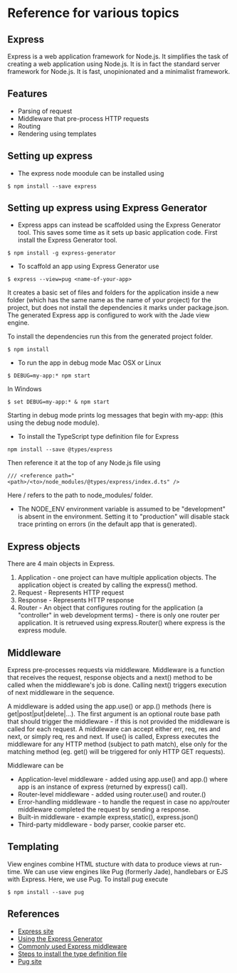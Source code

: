 # Reference for various topics


## Express
Express is a web application framework for Node.js. It simplifies the task of creating a web application using Node.js. It is in fact the standard server framework for Node.js. It is fast, unopinionated and a minimalist framework.


## Features
* Parsing of request
* Middleware that pre-process HTTP requests
* Routing
* Rendering using templates


## Setting up express
* The express node moodule can be installed using
```
$ npm install --save express
```

## Setting up express using Express Generator
* Express apps can instead be scaffolded using the Express Generator tool. This saves some time as it sets up basic application code. First install the Express Generator tool.
```
$ npm install -g express-generator
```

* To scaffold an app using Express Generator use
```
$ express --view=pug <name-of-your-app>
```
It creates a basic set of files and folders for the application inside a new folder (which has the same name as the name of your project) for the project, but does not install the dependencies it marks under package.json. The generated Express app is configured to work with the Jade view engine.

To install the dependencies run this from the generated project folder.
```
$ npm install
```

* To run the app in debug mode
Mac OSX or Linux
```
$ DEBUG=my-app:* npm start
```
In Windows
```
$ set DEBUG=my-app:* & npm start
```
Starting in debug mode prints log messages that begin with my-app: (this using the debug node module).

* To install the TypeScript type definition file for Express
```
npm install --save @types/express
```
Then reference it at the top of any Node.js file using
```
/// <reference path="<path>/<to>/node_modules/@types/express/index.d.ts" />
```
Here <path>/<to> refers to the path to node_modules/ folder.

* The NODE_ENV environment variable is assumed to be "development" is absent in the environment. Setting it to "production" will disable stack trace printing on errors (in the default app that is generated).

## Express objects
There are 4 main objects in Express.
1. Application - one project can have multiple application objects. The application object is created by calling the express() method.
2. Request - Represents HTTP request
3. Response - Represents HTTP response
4. Router - An object that configures routing for the application (a "controller" in web development terms) - there is only one router per application. It is retrueved using express.Router() where express is the express module.

## Middleware
Express pre-processes requests via middleware. Middleware is a function that receives the request, response objects and a next() method to be called when the middleware's job is done. Calling next() triggers execution of next middleware in the sequence.  

A middleware is added using the app.use() or app.<method>() methods (here <method> is get|post|put|delete|...). The first argument is an optional route base path that should trigger the middleware - if this is not provided the middleware is called for each request. A middleware can accept either err, req, res and next, or simply req, res and next.  If use() is called, Express executes the middleware for any HTTP method (subject to path match), else only for the matching method (eg. get() will be triggered for only HTTP GET requests).  

Middleware can be  
* Application-level middleware - added using app.use() and app.<method>() where app is an instance of express (returned by express() call).
* Router-level middleware - added using router.use() and router.<method>()
* Error-handling middleware - to handle the request in case no app/router middleware completed the request by sending a response.
* Built-in middleware - example express,static(), express.json()
* Third-party middleware - body parser, cookie parser etc.


## Templating
View engines combine HTML stucture with data to produce views at run-time. We can use view engines like Pug (formerly Jade), handlebars or EJS with Express. Here, we use Pug. To install pug execute
```
$ npm install --save pug
``` 


## References
* [Express site](https://expressjs.com)
* [Using the Express Generator](https://expressjs.com/en/starter/generator.html)
* [Commonly used Express middleware](http://expressjs.com/en/resources/middleware.html)
* [Steps to install the type definition file](https://www.npmjs.com/package/@types/express)
* [Pug site](https://pugjs.org/)